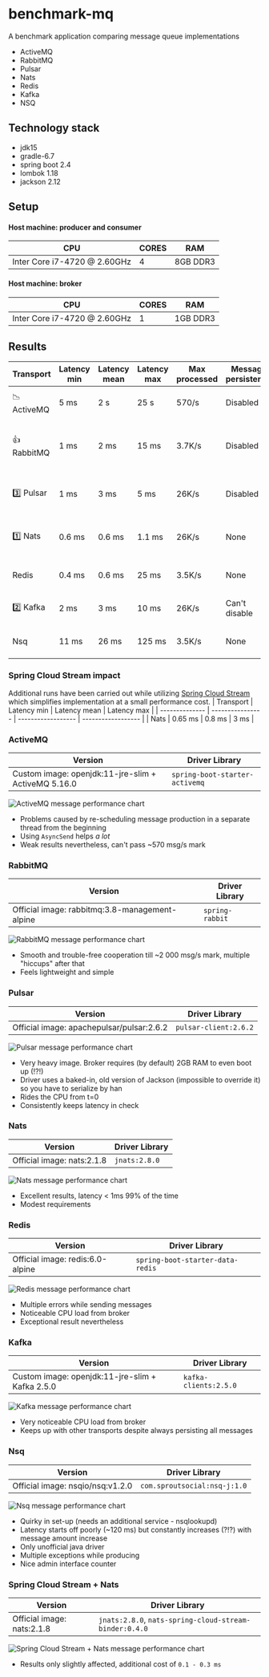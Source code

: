 # benchmark-mq
A benchmark application comparing message queue implementations
* ActiveMQ
* RabbitMQ
* Pulsar
* Nats
* Redis
* Kafka
* NSQ

## Technology stack
* jdk15
* gradle-6.7
* spring boot 2.4
* lombok 1.18
* jackson 2.12

## Setup
#### Host machine: producer and consumer
| CPU                               | CORES   | RAM        |
| --------------------------------- | ------  | ---------- |
| Inter Core i7-4720 @ 2.60GHz      | 4       | 8GB DDR3   |

#### Host machine: broker
| CPU                               | CORES   | RAM        |
| --------------------------------- | ------  | ---------- |
| Inter Core i7-4720 @ 2.60GHz      | 1       | 1GB DDR3   |

## Results
| Transport      | Latency min      | Latency mean       | Latency max        | Max processed | Message persistence | Notes                            |
| -------------- | ---------------- | ------------------ | ------------------ | ------------- | ------------------- | -------------------------------- |
| :chart_with_downwards_trend: ActiveMQ | 5 ms             | 2 s                | 25 s               | 570/s         | Disabled            | Disappointing with more than a few messages |
| :+1: RabbitMQ  | 1 ms             | 2 ms               | 15 ms              | 3.7K/s        | Disabled            | Good latencies, sub-par throughput but best libraries support/examples |
| :three: Pulsar | 1 ms             | 3 ms               | 5 ms               | 26K/s         | Disabled            | On-par with Kafka only after disabling persistence |
| :one: Nats     | 0.6 ms           | 0.6 ms             | 1.1 ms             | 26K/s         | None                | Sub-ms latency with ~15K msgs/s. Hands-down best results   |
| Redis          | 0.4 ms           | 0.6 ms             | 25 ms              | 3.5K/s        | None                | Low latencies but not the best throughput       |
| :two: Kafka    | 2 ms             | 3 ms               | 10 ms              | 26K/s         | Can't disable       | All-round great despite persisting all messages |
| Nsq            | 11 ms            | 26 ms              | 125 ms             | 3.5K/s        | None                | Outsider. Better latencies *after* 3000 msg/s   |


### Spring Cloud Stream impact
Additional runs have been carried out while utilizing [Spring Cloud Stream](https://spring.io/projects/spring-cloud-stream) which simplifies implementation at a small performance cost.
| Transport      | Latency min      | Latency mean       | Latency max        |
| -------------- | ---------------- | ------------------ | ------------------ |
| Nats           | 0.65 ms          | 0.8 ms             | 3 ms               |

### ActiveMQ
| Version                                             | Driver Library                       |
| --------------------------------------------------- | -----------------------------------  |
| Custom image: openjdk:11-jre-slim + ActiveMQ 5.16.0 | `spring-boot-starter-activemq`       |


![ActiveMQ message performance chart](doc/img/active-mq.png "ActiveMQ message performance chart")

- Problems caused by re-scheduling message production in a separate thread from the beginning
- Using `AsyncSend` helps *a lot*
- Weak results nevertheless, can't pass ~570 msg/s mark

### RabbitMQ
| Version                                        | Driver Library        |
| ---------------------------------------------- | --------------------  |
| Official image: rabbitmq:3.8-management-alpine | `spring-rabbit`       |

![RabbitMQ message performance chart](doc/img/rabbit-mq.png "RabbitMQ message performance chart")

- Smooth and trouble-free cooperation till ~2 000 msg/s mark, multiple "hiccups" after that
- Feels lightweight and simple

### Pulsar
| Version                                   | Driver Library          |
| ----------------------------------------- | ----------------------  |
| Official image: apachepulsar/pulsar:2.6.2 | `pulsar-client:2.6.2`   |

![Pulsar message performance chart](doc/img/pulsar.png "Pulsar message performance chart")

- Very heavy image. Broker requires (by default) 2GB RAM to even boot up (!?!)
- Driver uses a baked-in, old version of Jackson (impossible to override it) so you have to serialize by han
- Rides the CPU from t=0
- Consistently keeps latency in check

### Nats
| Version                               | Driver Library      |
| ------------------------------------- | ------------------  |
| Official image: nats:2.1.8            | `jnats:2.8.0`       |

![Nats message performance chart](doc/img/nats.png "Nats message performance chart")

- Excellent results, latency < 1ms 99% of the time
- Modest requirements

### Redis
| Version                               | Driver Library                    |
| ------------------------------------- | --------------------------------  |
| Official image: redis:6.0-alpine      | `spring-boot-starter-data-redis`  |

![Redis message performance chart](doc/img/redis.png "Redis message performance chart")

- Multiple errors while sending messages
- Noticeable CPU load from broker
- Exceptional result nevertheless

### Kafka
| Version                                             | Driver Library                       |
| --------------------------------------------------- | -----------------------------------  |
| Custom image: openjdk:11-jre-slim + Kafka 2.5.0     | `kafka-clients:2.5.0`                |

![Kafka message performance chart](doc/img/kafka.png "Kafka message performance chart")

- Very noticeable CPU load from broker
- Keeps up with other transports despite always persisting all messages

### Nsq
| Version                              | Driver Library                     |
| ------------------------------------ | ---------------------------------  |
| Official image: nsqio/nsq:v1.2.0     | `com.sproutsocial:nsq-j:1.0`       |

![Nsq message performance chart](doc/img/nsq.png "Nsq message performance chart")

- Quirky in set-up (needs an additional service - nsqlookupd)
- Latency starts off poorly (~120 ms) but constantly increases (?!?) with message amount increase
- Only unofficial java driver
- Multiple exceptions while producing
- Nice admin interface counter

### Spring Cloud Stream + Nats
| Version                               | Driver Library                                           |
| ------------------------------------- | -------------------------------------------------------- |
| Official image: nats:2.1.8            | `jnats:2.8.0`, `nats-spring-cloud-stream-binder:0.4.0`   |

![Spring Cloud Stream + Nats message performance chart](doc/img/scs-nats.png "Spring Cloud Stream + Nats message performance chart")

- Results only slightly affected, additional cost of `0.1 - 0.3 ms`
